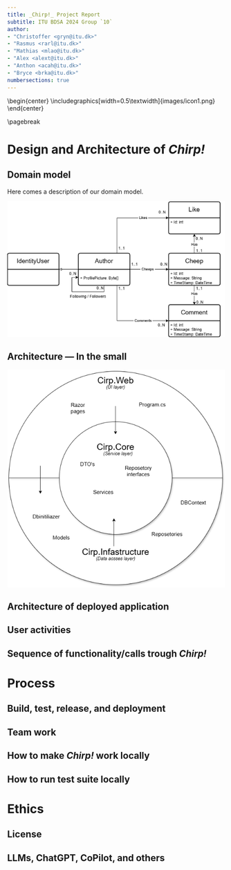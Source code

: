 ```yaml
---
title: _Chirp!_ Project Report
subtitle: ITU BDSA 2024 Group `10`
author:
- "Christoffer <gryn@itu.dk>"
- "Rasmus <rarl@itu.dk>"
- "Mathias <mlao@itu.dk>"
- "Alex <alext@itu.dk>"
- "Anthon <acah@itu.dk>"
- "Bryce <brka@itu.dk>"
numbersections: true
---
```

\begin{center}
\includegraphics[width=0.5\textwidth]{images/icon1.png}
\end{center}

\pagebreak
# Design and Architecture of _Chirp!_

## Domain model

Here comes a description of our domain model.

![Illustration of the _Chirp!_ data model as UML class diagram.](images/DomainModel.png)

## Architecture — In the small

![Illustration of the _Chirp!_ program architecture.](images/OnionModel.png)

## Architecture of deployed application

## User activities

## Sequence of functionality/calls trough _Chirp!_

# Process

## Build, test, release, and deployment

## Team work

## How to make _Chirp!_ work locally

## How to run test suite locally

# Ethics

## License

## LLMs, ChatGPT, CoPilot, and others
